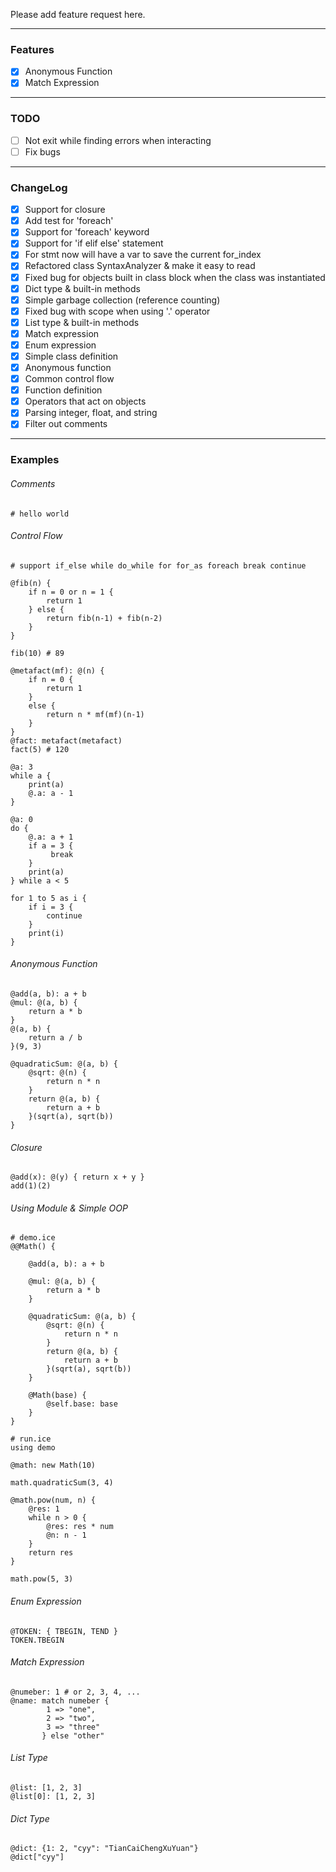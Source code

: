 Please add feature request here.

<hr>

### Features
+ [X] Anonymous Function
+ [X] Match Expression

<hr>

### TODO
+ [ ] Not exit while finding errors when interacting
+ [ ] Fix bugs

<hr>

### ChangeLog
+ [X] Support for closure
+ [X] Add test for 'foreach'
+ [X] Support for 'foreach' keyword
+ [X] Support for 'if elif else' statement
+ [X] For stmt now will have a var to save the current for_index
+ [X] Refactored class SyntaxAnalyzer & make it easy to read
+ [X] Fixed bug for objects built in class block when the class was instantiated
+ [X] Dict type & built-in methods
+ [X] Simple garbage collection (reference counting)
+ [X] Fixed bug with scope when using '.' operator
+ [X] List type & built-in methods
+ [X] Match expression
+ [X] Enum expression
+ [X] Simple class definition
+ [X] Anonymous function
+ [X] Common control flow
+ [X] Function definition
+ [X] Operators that act on objects
+ [X] Parsing integer, float, and string
+ [X] Filter out comments

<hr>

### Examples

###### Comments
```
# hello world
```

###### Control Flow
```
# support if_else while do_while for for_as foreach break continue

@fib(n) {
    if n = 0 or n = 1 {
        return 1
    } else {
        return fib(n-1) + fib(n-2)
    }
}

fib(10) # 89

@metafact(mf): @(n) {
    if n = 0 {
        return 1
    }
    else {
        return n * mf(mf)(n-1)
    }
}
@fact: metafact(metafact)
fact(5) # 120

@a: 3
while a {
    print(a)
    @.a: a - 1
}

@a: 0
do {
    @.a: a + 1
    if a = 3 {
         break
    }
    print(a)
} while a < 5

for 1 to 5 as i {
    if i = 3 {
        continue
    }
    print(i)
}
```

###### Anonymous Function
```
@add(a, b): a + b
@mul: @(a, b) {
    return a * b
}
@(a, b) {
    return a / b
}(9, 3)

@quadraticSum: @(a, b) {
    @sqrt: @(n) {
        return n * n
    }
    return @(a, b) {
        return a + b
    }(sqrt(a), sqrt(b))
}
```

###### Closure
```
@add(x): @(y) { return x + y }
add(1)(2)
```

###### Using Module & Simple OOP
```
# demo.ice
@@Math() {

    @add(a, b): a + b

    @mul: @(a, b) {
        return a * b
    }

    @quadraticSum: @(a, b) {
        @sqrt: @(n) {
            return n * n
        }
        return @(a, b) {
            return a + b
        }(sqrt(a), sqrt(b))
    }

    @Math(base) {
        @self.base: base
    }
}
```

```
# run.ice
using demo

@math: new Math(10)

math.quadraticSum(3, 4)

@math.pow(num, n) {
    @res: 1
    while n > 0 {
        @res: res * num
        @n: n - 1
    }
    return res
}

math.pow(5, 3)
```

###### Enum Expression
```
@TOKEN: { TBEGIN, TEND }
TOKEN.TBEGIN
```

###### Match Expression
```
@numeber: 1 # or 2, 3, 4, ...
@name: match numeber {
        1 => "one",
        2 => "two",
        3 => "three"
       } else "other"
```

###### List Type
```
@list: [1, 2, 3]
@list[0]: [1, 2, 3]
```

###### Dict Type
```
@dict: {1: 2, "cyy": "TianCaiChengXuYuan"}
@dict["cyy"]
```
